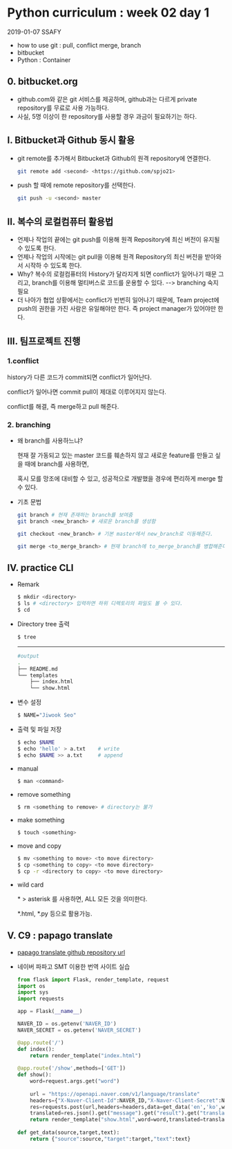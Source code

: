 # Python curriculum : week 02 day 1

2019-01-07 SSAFY

* how to use git : pull, conflict merge, branch
* bitbucket
* Python : Container



## 0. bitbucket.org

* github.com와 같은 git 서비스를 제공하며, github과는 다르게 private repository를 무료로 사용 가능하다.
* 사실, 5명 이상이 한 repository를 사용할 경우 과금이 필요하기는 하다.



## I. Bitbucket과 Github 동시 활용

* git remote를 추가해서 Bitbucket과 Github의 원격 repository에 연결한다.

  ```bash
  git remote add <second> <https://github.com/spjo21>
  ```

* push 할 때에 remote repository를 선택한다.

  ```bash
  git push -u <second> master
  ```



## II. 복수의 로컬컴퓨터 활용법

* 언제나 작업의 끝에는 git push를 이용해 원격 Repository에 최신 버전이 유지될 수 있도록 한다.
* 언제나 작업의 시작에는 git pull을 이용해 원격 Repository의 최신 버전을 받아와서 시작하 수 있도록 한다.
* Why? 복수의 로컬컴퓨터의 History가 달라지게 되면 conflict가 일어나기 때문
  그리고, branch를 이용해 멀티버스로 코드를 운용할 수 있다. --> branching 숙지 필요
* 더 나아가 협업 상황에서는 conflict가 빈번히 일어나기 때문에, Team project에 push의 권한을 가진 사람은 유일해야만 한다. 즉 project manager가 있어야만 한다.



## III. 팀프로젝트 진행

### 1.conflict

history가 다른 코드가 commit되면 conflict가 일어난다.

conflict가 일어나면 commit pull이 제대로 이루어지지 않는다.

conflict를 해결, 즉 merge하고 pull 해준다.



### 2. branching

* 왜 branch를 사용하느냐?

  현재 잘 가동되고 있는 master 코드를 훼손하지 않고 새로운 feature를 만들고 싶을 때에 branch를 사용하면,

  혹시 모를 망조에 대비할 수 있고, 성공적으로 개발했을 경우에 편리하게 merge 할 수 있다.

* 기초 문법

  ```bash
  git branch # 현재 존재하는 branch를 보여줌
  git branch <new_branch> # 새로운 branch를 생성함
  ```

  ```bash
  git checkout <new_branch> # 기본 master에서 new_branch로 이동해준다.
  ```

  ```bash
  git merge <to_merge_branch> # 현재 branch에 to_merge_branch를 병합해준다.
  ```



## IV. practice CLI

* Remark

  ```bash
  $ mkdir <directory>
  $ ls # <directory> 입력하면 하위 디렉토리의 파일도 볼 수 있다.
  $ cd
  ```

* Directory tree 출력

  ```bash
  $ tree
  ```

  ---

  ```bash
  #output
  .
  ├── README.md
  └── templates
      ├── index.html
      └── show.html
  ```

* 변수 설정 

  ```bash
  $ NAME="Jiwook Seo"
  ```

- 출력 및 파일 저장

  ```bash
  $ echo $NAME
  $ echo 'hello' > a.txt	# write
  $ echo $NAME >> a.txt 	# append
  ```

- manual

  ```bash
  $ man <command>
  ```

- remove something

  ```bash
  $ rm <something to remove> # directory는 불가
  ```

- make something

  ```bash
  $ touch <something>
  ```

- move and copy

  ```bash
  $ mv <something to move> <to move directory>
  $ cp <something to copy> <to move directory>
  $ cp -r <directory to copy> <to move directory>
  ```

- wild card

  \* > asterisk 를 사용하면, ALL 모든 것을 의미한다.

  *.html, *.py 등으로 활용가능.


## V. C9 : papago translate

* [papago translate github repository url](https://github.com/spjo21/papago-translate)

* 네이버 파파고 SMT 이용한 번역 사이트 실습

  ```python
  from flask import Flask, render_template, request
  import os
  import sys
  import requests
  
  app = Flask(__name__)
  
  NAVER_ID = os.getenv('NAVER_ID')
  NAVER_SECRET = os.getenv('NAVER_SECRET')
  
  @app.route('/')
  def index():
      return render_template("index.html")
      
  @app.route('/show',methods=['GET'])
  def show():
      word=request.args.get("word")
      
      url = "https://openapi.naver.com/v1/language/translate"
      headers={"X-Naver-Client-Id":NAVER_ID,"X-Naver-Client-Secret":NAVER_SECRET}
      res=requests.post(url,headers=headers,data=get_data('en','ko',word))
      translated=res.json().get("message").get("result").get("translatedText")
      return render_template("show.html",word=word,translated=translated)
      
  def get_data(source,target,text):
      return {"source":source,"target":target,"text":text}
  ```